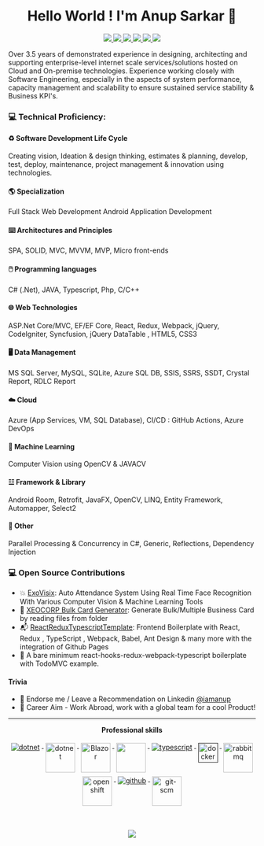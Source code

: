 <h1 align="center">Hello World !  I'm Anup Sarkar 👋</h1>

<p align="center"> 
 <a href="https://www.facebook.com/mr.anupsarkar/" alt="Anup's twitter">
   <img src="https://img.shields.io/badge/-@mr.anupsarkar-%231DA1F2?style=flat-square&logo=facebook&logoColor=ffffff" />
 </a>
 <a href="https://github.com/MeAnupSarkar" alt="Anup's github">
   <img src="https://img.shields.io/badge/-@MeAnupSarkar-%23181717?style=flat-square&logo=github" />
 </a>
 <a href="https://www.linkedin.com/in/iamanup" alt="Anup's linkedin">
   <img src="https://img.shields.io/badge/-iamanup-blue?style=flat-square&logo=Linkedin&logoColor=white&link=https://www.linkedin.com/in/iamanup" />
 </a>
 <a href="https://www.youtube.com/c/CodeWithAnup" alt="mukesh's blog">
    <img src="https://img.shields.io/badge/-CodeWithAnup-9cf?style=flat-square&logo=youtube&logoColor=red&link=https://www.linkedin.com/in/iamanup" />
 </a>

  <a href="http://xeocorp.com/" alt="mukesh's blog">
   <img src="https://img.shields.io/badge/Xeocorp.com-blueviolet?style=flat-square" />
 </a>
 <a>
   <img src="https://komarev.com/ghpvc/?username=MeAnupSarkar&color=ff69b4&style=flat-square" />
 </a>
</p>

Over 3.5 years of demonstrated experience in designing, architecting and supporting enterprise-level internet scale services/solutions hosted on Cloud and On-premise technologies. Experience working closely with Software Engineering, especially in the aspects of system performance, capacity management and scalability to ensure sustained service stability & Business KPI's.

### 💻 Technical Proficiency:

#### ♻️ Software Development Life Cycle
Creating vision, Ideation & design thinking, estimates & planning, develop, test, deploy, maintenance, project management & innovation using technologies.
#### 🌎 Specialization
Full Stack Web Development
Android Application Development
#### ⌨️ Architectures and Principles
SPA, SOLID, MVC, MVVM, MVP, Micro front-ends
#### 🖱️ Programming languages
C# (.Net), JAVA, Typescript, Php, C/C++
#### 🌐 Web Technologies
ASP.Net Core/MVC, EF/EF Core, React, Redux, Webpack, jQuery, CodeIgniter, Syncfusion, jQuery DataTable , HTML5, CSS3
#### 🖥️ Data Management
MS SQL Server, MySQL, SQLite, Azure SQL DB,
SSIS, SSRS, SSDT, Crystal Report, RDLC Report
#### ☁️ Cloud
Azure (App Services, VM, SQL Database), 
CI/CD : GitHub Actions, Azure DevOps 
#### 🤖 Machine Learning
Computer Vision using OpenCV & JAVACV
#### ☳ Framework & Library
Android Room, Retrofit, JavaFX, OpenCV, LINQ, Entity Framework, Automapper, Select2
#### 💾 Other
Parallel Processing & Concurrency in C#, Generic, Reflections, Dependency Injection

### 💻 Open Source Contributions

- 💥 [ExoVisix](https://github.com/MeAnupSarkar/ExoVisix): Auto Attendance System Using Real Time Face Recognition With Various Computer Vision & Machine Learning Tools
- 🛒 [XEOCORP Bulk Card Generator](https://github.com/MeAnupSarkar/Xeocorp-Card-Generator-JavaFX): Generate Bulk/Multiple Business Card by reading files from folder
- 📬 [ReactReduxTypescriptTemplate](https://github.com/MeAnupSarkar/ReactReduxTsTemplate): Frontend Boilerplate with React, Redux , TypeScript , Webpack, Babel, Ant Design & many more with the integration of Github Pages
- 🥇 A bare minimum react-hooks-redux-webpack-typescript boilerplate with TodoMVC example.

#### Trivia

- 🦸 Endorse me / Leave a Recommendation on Linkedin [@iamanup](https://www.linkedin.com/in/iamanup/)
- 🦸 Career Aim - Work Abroad, work with a global team for a cool Product!

---

<p align="center"> 
 <strong>
  Professional skills
  </strong>
</p>

<p align="center">
  <a href="https://dotnet.microsoft.com/">
    <img src="https://www.vectorlogo.zone/logos/dotnet/dotnet-ar21.svg" alt="dotnet" style="vertical-align:top; margin:4px;">
  </a>
  <a href="https://dotnet.microsoft.com/">
    <img src="https://upload.wikimedia.org/wikipedia/commons/e/ee/.NET_Core_Logo.svg" height="60px" alt="dotnet" style="vertical-align:top; margin:4px;">
  </a>
  <a href="https://dotnet.microsoft.com/apps/aspnet/web-apps/blazor">
    <img src="https://blog.wildix.com/wp-content/uploads/2020/06/react-logo.jpg" alt="Blazor" height="60px" style="vertical-align:top; margin:4px;height">
  </a>
   <a href="#">
    <img src="https://www.oracle.com/a/tech/img/cb88-java-logo-001.jpg" height="60px" style="vertical-align:top; margin:4px">
  </a>
  <a href="">
    <img src="https://www.vectorlogo.zone/logos/typescriptlang/typescriptlang-ar21.svg" alt="typescript" style="vertical-align:top; margin:4px;">
  </a>  
  <a href="">
    <img src="https://upload.wikimedia.org/wikipedia/commons/thumb/3/31/Android_robot_head.svg/1200px-Android_robot_head.svg.png" alt="docker" style="vertical-align:top; margin:4px;height:40px">
  </a>
   <a href="#">
    <img src="https://redux.js.org/img/redux-logo-landscape.png" alt="rabbitmq" style="vertical-align:top; margin:4px;height:60px">
  </a>
  <a href="#">
    <img src="https://cdn.holistics.io/landing/databases/sqlserver.png" alt="openshift" style="vertical-align:top; margin:4px;height:60px">
  </a>
  <a href="https://www.github.com">
    <img src="https://www.vectorlogo.zone/logos/github/github-ar21.svg" alt="github" style="vertical-align:top; margin:4px">
  </a>
  <a href="#">
    <img src="https://etzglobal.com/wp-content/uploads/2019/09/Azure-logo.png" alt="git-scm" style="vertical-align:top; margin:4px;height:60px">
  </a>
</p>
<br/>

<p align="center">
  <a href="#" alt="Anup's github stats"><img src="https://github-readme-stats.vercel.app/api?username=MeAnupSarkar" /></a>
</p>
